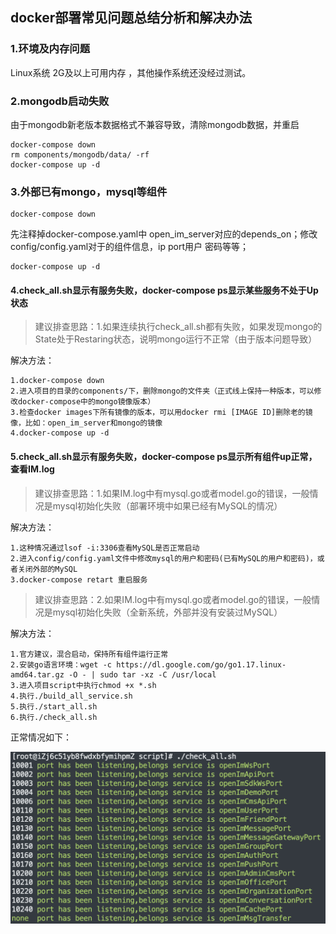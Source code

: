 ## docker部署常见问题总结分析和解决办法

### 1.环境及内存问题

Linux系统 2G及以上可用内存 ，其他操作系统还没经过测试。

### 2.mongodb启动失败

由于mongodb新老版本数据格式不兼容导致，清除mongodb数据，并重启

```
docker-compose down
rm components/mongodb/data/ -rf
docker-compose up -d
```

### 3.外部已有mongo，mysql等组件

```
docker-compose down
```

先注释掉docker-compose.yaml中 open_im_server对应的depends_on；修改config/config.yaml对于的组件信息，ip port用户 密码等等；

```
docker-compose up -d
```

#### 4.check_all.sh显示有服务失败，docker-compose ps显示某些服务不处于Up状态

>建议排查思路：1.如果连续执行check_all.sh都有失败，如果发现mongo的State处于Restaring状态，说明mongo运行不正常（由于版本问题导致）

解决方法：

```
1.docker-compose down
2.进入项目的目录的components/下，删除mongo的文件夹（正式线上保持一种版本，可以修改docker-compose中的mongo镜像版本）
3.检查docker images下所有镜像的版本，可以用docker rmi [IMAGE ID]删除老的镜像，比如：open_im_server和mongo的镜像
4.docker-compose up -d
```

#### 5.check_all.sh显示有服务失败，docker-compose ps显示所有组件up正常，查看IM.log

>建议排查思路：1.如果IM.log中有mysql.go或者model.go的错误，一般情况是mysql初始化失败（部署环境中如果已经有MySQL的情况）

解决方法：

```
1.这种情况通过lsof -i:3306查看MySQL是否正常启动
2.进入config/config.yaml文件中修改mysql的用户和密码(已有MySQL的用户和密码)，或者关闭外部的MySQL
3.docker-compose retart 重启服务
```

>建议排查思路：2.如果IM.log中有mysql.go或者model.go的错误，一般情况是mysql初始化失败（全新系统，外部并没有安装过MySQL）

解决方法：

```
1.官方建议，混合启动，保持所有组件运行正常
2.安装go语言环境：wget -c https://dl.google.com/go/go1.17.linux-amd64.tar.gz -O - | sudo tar -xz -C /usr/local
3.进入项目script中执行chmod +x *.sh
4.执行./build_all_service.sh
5.执行./start_all.sh
6.执行./check_all.sh
```

正常情况如下：

![image-20211112140749182](../images/docker_deploy_suc.png)
